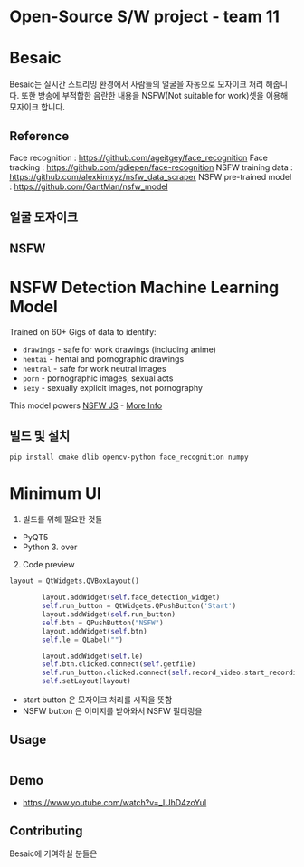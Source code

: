 # Open-Source S/W project - team 11

Besaic
====
Besaic는 실시간 스트리밍 환경에서 사람들의 얼굴을 자동으로 모자이크 처리 해줍니다. 또한 방송에 부적합한 음란한 내용을 NSFW(Not suitable for work)셋을 이용해 모자이크 합니다.

Reference
----
Face recognition : https://github.com/ageitgey/face_recognition
Face tracking : https://github.com/gdiepen/face-recognition
NSFW training data :  https://github.com/alexkimxyz/nsfw_data_scraper
NSFW pre-trained model :  https://github.com/GantMan/nsfw_model

얼굴 모자이크
----



NSFW
----
# NSFW Detection Machine Learning Model
Trained on 60+ Gigs of data to identify:
- `drawings` - safe for work drawings (including anime)
- `hentai` - hentai and pornographic drawings
- `neutral` - safe for work neutral images
- `porn` - pornographic images, sexual acts
- `sexy` - sexually explicit images, not pornography

This model powers [NSFW JS](https://github.com/infinitered/nsfwjs) - [More Info](https://shift.infinite.red/avoid-nightmares-nsfw-js-ab7b176978b1)

빌드 및 설치
----
```console
pip install cmake dlib opencv-python face_recognition numpy
```

#  Minimum UI

1. 빌드를 위해 필요한 것들
* PyQT5
* Python 3. over
2. Code preview
```python
layout = QtWidgets.QVBoxLayout()

        layout.addWidget(self.face_detection_widget)
        self.run_button = QtWidgets.QPushButton('Start')
        layout.addWidget(self.run_button)
        self.btn = QPushButton("NSFW")
        layout.addWidget(self.btn)
        self.le = QLabel("")

        layout.addWidget(self.le)
        self.btn.clicked.connect(self.getfile)
        self.run_button.clicked.connect(self.record_video.start_recording)
        self.setLayout(layout)
```
* start button 은 모자이크 처리를 시작을 뜻함
* NSFW button 은 이미지를 받아와서 NSFW 필터링을

## Usage
```python face_recog&mosaic.py
```

## Demo
- https://www.youtube.com/watch?v=_IUhD4zoYuI


Contributing
----
Besaic에 기여하실 분들은
